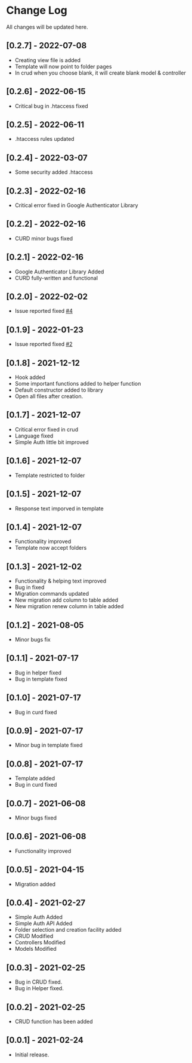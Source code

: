# Change Log
All changes will be updated here.

## [0.2.7] - 2022-07-08
- Creating view file is added
- Template will now point to folder pages
- In crud when you choose blank, it will create blank model & controller

## [0.2.6] - 2022-06-15
- Critical bug in .htaccess fixed

## [0.2.5] - 2022-06-11
- .htaccess rules updated

## [0.2.4] - 2022-03-07
- Some security added .htaccess

## [0.2.3] - 2022-02-16
- Critical error fixed in Google Authenticator Library

## [0.2.2] - 2022-02-16
- CURD minor bugs fixed  

## [0.2.1] - 2022-02-16
- Google Authenticator Library Added
- CURD fully-written and functional


## [0.2.0] - 2022-02-02
- Issue reported fixed [#4](https://github.com/SyedMuradAliShah/codeigniter-3-files-creator/issues/4)

## [0.1.9] - 2022-01-23
- Issue reported fixed [#2](https://github.com/SyedMuradAliShah/codeigniter-3-files-creator/issues/2)

## [0.1.8] - 2021-12-12
- Hook added
- Some important functions added to helper function
- Default constructor added to library
- Open all files after creation.

## [0.1.7] - 2021-12-07
- Critical error fixed in crud
- Language fixed
- Simple Auth little bit improved

## [0.1.6] - 2021-12-07
- Template restricted to folder

## [0.1.5] - 2021-12-07
- Response text imporved in template

## [0.1.4] - 2021-12-07
- Functionality improved
- Template now accept folders
  
## [0.1.3] - 2021-12-02
- Functionality & helping text improved
- Bug in fixed
- Migration commands updated
- New migration add column to table added
- New migration renew column in table added

## [0.1.2] - 2021-08-05
- Minor bugs fix

## [0.1.1] - 2021-07-17
- Bug in helper fixed
- Bug in template fixed

## [0.1.0] - 2021-07-17
- Bug in curd fixed

## [0.0.9] - 2021-07-17
- Minor bug in template fixed

## [0.0.8] - 2021-07-17
- Template added
- Bug in curd fixed

## [0.0.7] - 2021-06-08
- Minor bugs fixed

## [0.0.6] - 2021-06-08
- Functionality improved

## [0.0.5] - 2021-04-15
- Migration added

## [0.0.4] - 2021-02-27
- Simple Auth Added
- Simple Auth API Added
- Folder selection and creation facility added
- CRUD Modified
- Controllers Modified
- Models Modified

## [0.0.3] - 2021-02-25
- Bug in CRUD fixed.
- Bug in Helper fixed.

## [0.0.2] - 2021-02-25
- CRUD function has been added

## [0.0.1] - 2021-02-24
- Initial release.
